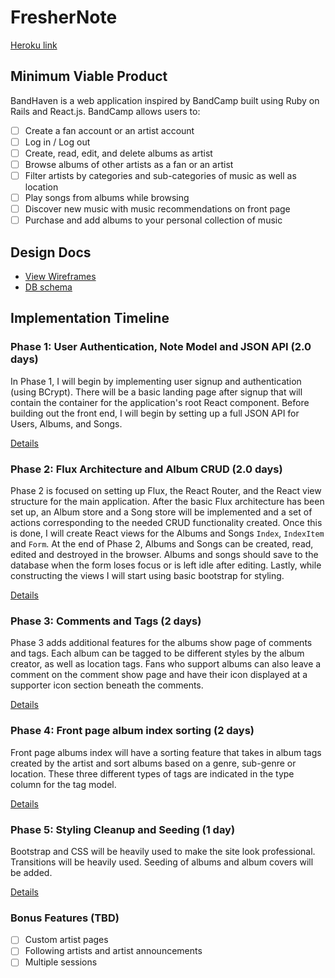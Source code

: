 # FresherNote

[Heroku link][heroku]

[heroku]: https://band-haven.herokuapp.com/

## Minimum Viable Product

BandHaven is a web application inspired by BandCamp built using Ruby on Rails
and React.js. BandCamp allows users to:


- [ ] Create a fan account or an artist account
- [ ] Log in / Log out
- [ ] Create, read, edit, and delete albums as artist
- [ ] Browse albums of other artists as a fan or an artist
- [ ] Filter artists by categories and sub-categories of music as well as location
- [ ] Play songs from albums while browsing
- [ ] Discover new music with music recommendations on front page
- [ ] Purchase and add albums to your personal collection of music

## Design Docs
* [View Wireframes][view]
* [DB schema][schema]

[view]: ./docs/views.md
[schema]: ./docs/schema.md

## Implementation Timeline

### Phase 1: User Authentication, Note Model and JSON API (2.0 days)

In Phase 1, I will begin by implementing user signup and authentication (using
BCrypt). There will be a basic landing page after signup that will contain the
container for the application's root React component. Before building out the
front end, I will begin by setting up a full JSON API for Users, Albums, and Songs.

[Details][phase-one]

### Phase 2: Flux Architecture and Album CRUD (2.0 days)

Phase 2 is focused on setting up Flux, the React Router, and the React view
structure for the main application. After the basic Flux architecture has been
set up, an Album store and a Song store will be implemented and a set of actions
corresponding to the needed CRUD functionality created. Once this is done, I
will create React views for the Albums and Songs `Index`, `IndexItem` and `Form`.
At the end of Phase 2, Albums and Songs can be created, read, edited and destroyed
in the browser. Albums and songs should save to the database when the form loses
focus or is left idle after editing. Lastly, while constructing the views I will
start using basic bootstrap for styling.

[Details][phase-two]

### Phase 3: Comments and Tags (2 days)

Phase 3 adds additional features for the albums show page of comments and tags.
Each album can be tagged to be different styles by the album creator, as well as
location tags. Fans who support albums can also leave a comment on the comment
show page and have their icon displayed at a supporter icon section beneath the
comments.

[Details][phase-three]

### Phase 4: Front page album index sorting (2 days)

Front page albums index will have a sorting feature that takes in album tags
created by the artist and sort albums based on a genre, sub-genre or location.
These three different types of tags are indicated in the type column for the tag
model.

[Details][phase-four]

### Phase 5: Styling Cleanup and Seeding (1 day)

Bootstrap and CSS will be heavily used to make the site look professional.
Transitions will be heavily used. Seeding of albums and album covers will be
added.

[Details][phase-five]



### Bonus Features (TBD)
- [ ] Custom artist pages
- [ ] Following artists and artist announcements
- [ ] Multiple sessions

[phase-one]: ./docs/phases/phase1.md
[phase-two]: ./docs/phases/phase2.md
[phase-three]: ./docs/phases/phase3.md
[phase-four]: ./docs/phases/phase4.md
[phase-five]: ./docs/phases/phase5.md
